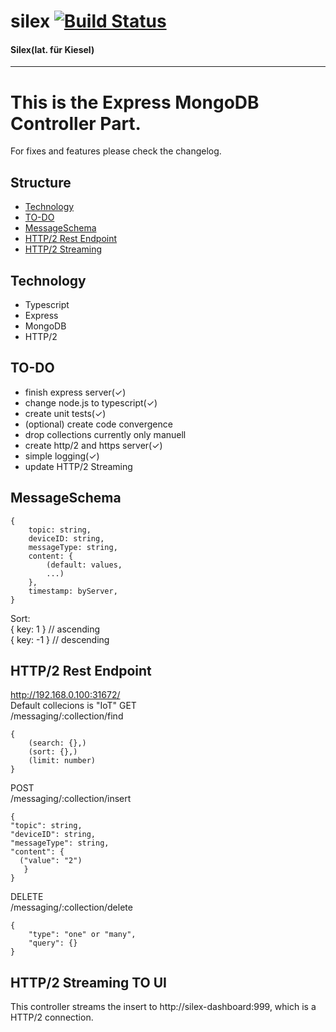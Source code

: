 # silex [![Build Status](https://travis-ci.org/Haegi/silex.svg?branch=master)](https://travis-ci.org/Haegi/silex)
#### Silex(lat. für Kiesel)
---
# This is the Express MongoDB Controller Part.   
For fixes and features please check the changelog.
## Structure 
- [Technology](#Technology)
- [TO-DO](#TO-DO)
- [MessageSchema](#MessageSchema)
- [HTTP/2 Rest Endpoint](#HTTP/2-Rest-Endpoint)
- [HTTP/2 Streaming](#HTTP/2-Streaming-TO-UI)
## Technology
- Typescript
- Express
- MongoDB
- HTTP/2

## TO-DO
- finish express server(✓)
- change node.js to typescript(✓)
- create unit tests(✓) 
- (optional) create code convergence
- drop collections currently only manuell
- create http/2 and https server(✓)
- simple logging(✓)
- update HTTP/2 Streaming

## MessageSchema
```
{
    topic: string,
    deviceID: string,
    messageType: string,
    content: {
        (default: values,
        ...)
    },
    timestamp: byServer,
}
```

Sort:   
{ key: 1 } // ascending   
{ key: -1 } // descending

## HTTP/2 Rest Endpoint
http://192.168.0.100:31672/   
Default collecions is "IoT"
GET   
/messaging/:collection/find

```
{
    (search: {},)
    (sort: {},)
    (limit: number)
}
```

POST   
/messaging/:collection/insert
```
{
"topic": string,
"deviceID": string,
"messageType": string,
"content": {
  ("value": "2")
   } 
}
```

DELETE   
/messaging/:collection/delete
```
{
	"type": "one" or "many",
	"query": {}
}
```
## HTTP/2 Streaming TO UI
This controller streams the insert to http://silex-dashboard:999, which is a HTTP/2 connection.